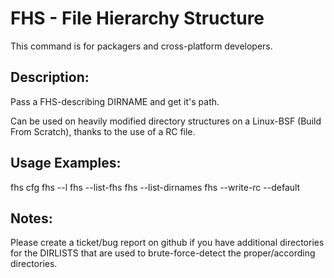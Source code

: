 FHS - File Hierarchy Structure
==============================

This command is for packagers and cross-platform developers.



Description:
------------

Pass a FHS-describing DIRNAME and get it's path.

Can be used on heavily modified directory structures on a Linux-BSF (Build From Scratch), 
thanks to the use of a RC file.



Usage Examples:
---------------

   fhs cfg
   fhs --l
   fhs --list-fhs
   fhs --list-dirnames
   fhs --write-rc --default


Notes:
------
Please create a ticket/bug report on github if you have additional directories for the DIRLISTS that are used to brute-force-detect the proper/according directories.
